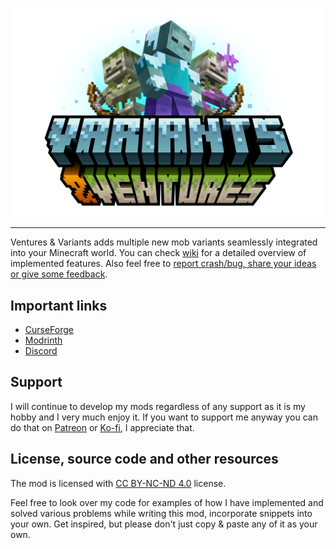 <p align="center">
    <img src="https://github.com/Faboslav/variants-and-ventures/blob/master/.github/assets/logo.png?raw=true" title="Variants&Ventures" alt="Variants&Ventures">
</p>

---

Ventures & Variants adds multiple new mob variants seamlessly integrated into your Minecraft world.
You can check [wiki] for a detailed overview of implemented features. Also feel free to [report crash/bug, share your ideas or give some feedback].

## Important links

- [CurseForge]
- [Modrinth]
- [Discord]

## Support

I will continue to develop my mods regardless of any support as it is my hobby and I very much enjoy it. If you want to support me anyway you can
do that on [Patreon] or [Ko-fi], I appreciate that.

## License, source code and other resources

The mod is licensed with [CC BY-NC-ND 4.0] license.

Feel free to look over my code for examples of how I have implemented and solved various problems while writing this
mod, incorporate snippets into your own. Get inspired, but please don't just copy & paste any of it as your own.

[report crash/bug, share your ideas or give some feedback]: https://github.com/Faboslav/variants-and-ventures/issues/new/choose

[wiki]: https://github.com/Faboslav/variants-and-ventures/wiki

[CurseForge]: https://www.curseforge.com/minecraft/mc-mods/variants-and-ventures

[Modrinth]: https://modrinth.com/mod/variants-and-ventures

[Discord]: https://discord.com/invite/QGwFvvMQCn

[Patreon]: https://www.patreon.com/Faboslav

[Ko-fi]: https://ko-fi.com/faboslav

[CC BY-NC-ND 4.0]: https://github.com/Faboslav/friends-and-foes/blob/master/LICENSE.txt